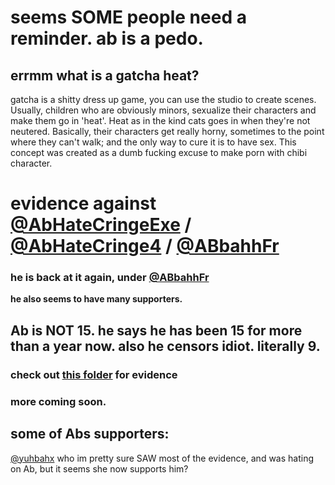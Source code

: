 # seems SOME people need a reminder. ab is a pedo.

## errmm what is a gatcha heat?
gatcha is a shitty dress up game, you can use the studio to create scenes. Usually, children who are obviously minors, sexualize their characters and make them go in 'heat'. Heat as in the kind cats goes in when they're not neutered. Basically, their characters get really horny, sometimes to the point where they can't walk; and the only way to cure it is to have sex. This concept was created as a dumb fucking excuse to make porn with chibi character.

# evidence against [@AbHateCringeExe](https://twitter.com/abhatecringeexe) / [@AbHateCringe4](https://twitter.com/abhatecringe4) / [@ABbahhFr](https://twitter.com/ABbahhFr)
### he is back at it again, under [@ABbahhFr](https://twitter.com/ABbahhFR)
**he also seems to have many supporters.**

## Ab is NOT 15. he says he has been 15 for more than a year now. also he censors idiot. literally 9.

### check out [this folder](https://github.com/MaxxusX/ab-evidence/tree/main/abhatecringeexe-evidence) for evidence
### more coming soon.


## some of Abs supporters:
[@yuhbahx](https://twitter.com/yuhbahx) who im pretty sure SAW most of the evidence, and was hating on Ab, but it seems she now supports him?
